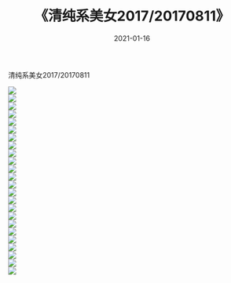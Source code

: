 ﻿---
layout: post
title:  《清纯系美女2017/20170811》
date:   2021-01-16
img: http://pic.660000.xyz/1:/清纯系美女/2017/20170811/000.jpg
categories: [美女, 清纯, 唯美]
---

清纯系美女2017/20170811

 ![](http://pic.660000.xyz/1:/清纯系美女/2017/20170811/001.jpg) <br>![](http://pic.660000.xyz/1:/清纯系美女/2017/20170811/002.jpg) <br>![](http://pic.660000.xyz/1:/清纯系美女/2017/20170811/003.jpg) <br>![](http://pic.660000.xyz/1:/清纯系美女/2017/20170811/004.jpg) <br>![](http://pic.660000.xyz/1:/清纯系美女/2017/20170811/005.jpg) <br>![](http://pic.660000.xyz/1:/清纯系美女/2017/20170811/006.jpg) <br>![](http://pic.660000.xyz/1:/清纯系美女/2017/20170811/007.jpg) <br>![](http://pic.660000.xyz/1:/清纯系美女/2017/20170811/008.jpg) <br>![](http://pic.660000.xyz/1:/清纯系美女/2017/20170811/009.jpg) <br>![](http://pic.660000.xyz/1:/清纯系美女/2017/20170811/010.jpg) <br>![](http://pic.660000.xyz/1:/清纯系美女/2017/20170811/011.jpg) <br>![](http://pic.660000.xyz/1:/清纯系美女/2017/20170811/012.jpg) <br>![](http://pic.660000.xyz/1:/清纯系美女/2017/20170811/013.jpg) <br>![](http://pic.660000.xyz/1:/清纯系美女/2017/20170811/014.jpg) <br>![](http://pic.660000.xyz/1:/清纯系美女/2017/20170811/015.jpg) <br>![](http://pic.660000.xyz/1:/清纯系美女/2017/20170811/016.jpg) <br>![](http://pic.660000.xyz/1:/清纯系美女/2017/20170811/017.jpg) <br>![](http://pic.660000.xyz/1:/清纯系美女/2017/20170811/018.jpg) <br>![](http://pic.660000.xyz/1:/清纯系美女/2017/20170811/019.jpg) <br>![](http://pic.660000.xyz/1:/清纯系美女/2017/20170811/020.jpg) <br>![](http://pic.660000.xyz/1:/清纯系美女/2017/20170811/021.jpg) <br>![](http://pic.660000.xyz/1:/清纯系美女/2017/20170811/022.jpg) <br>![](http://pic.660000.xyz/1:/清纯系美女/2017/20170811/023.jpg) <br>![](http://pic.660000.xyz/1:/清纯系美女/2017/20170811/024.jpg) <br>